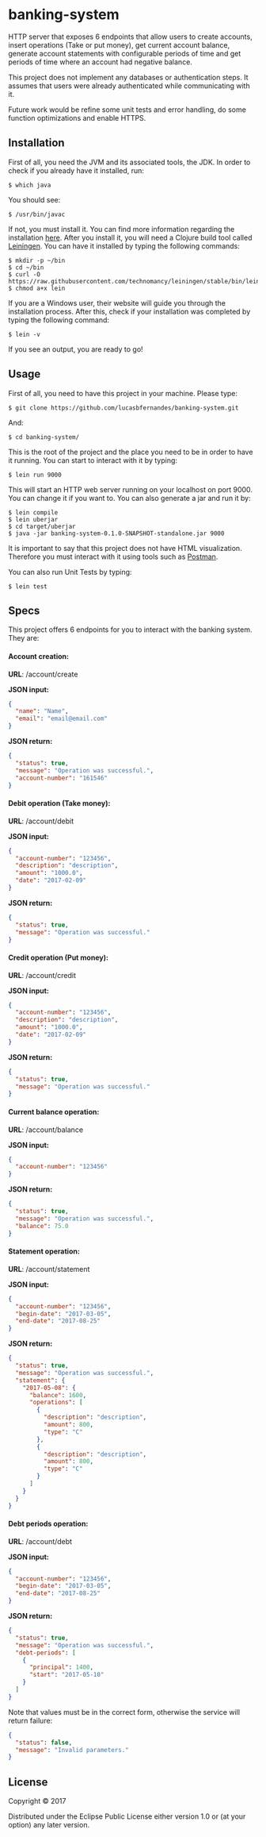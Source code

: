 # banking-system

HTTP server that exposes 6 endpoints that allow users to create accounts, insert operations (Take or put money), get current account balance, generate account statements with configurable periods of time and get periods of time where an account had negative balance.

This project does not implement any databases or authentication steps. It assumes that users were already authenticated while communicating with it.

Future work would be refine some unit tests and error handling, do some function optimizations and enable HTTPS.

## Installation

First of all, you need the JVM and its associated tools, the JDK. In order to check if you already have it installed, run:

    $ which java

You should see:

    $ /usr/bin/javac

If not, you must install it. You can find more information regarding the installation [here](http://www.oracle.com/technetwork/java/javase/downloads/index.html). After you install it, you will need a Clojure build tool called [Leiningen](https://leiningen.org/). You can have it installed by typing the following commands:

    $ mkdir -p ~/bin
    $ cd ~/bin
    $ curl -O https://raw.githubusercontent.com/technomancy/leiningen/stable/bin/lein
    $ chmod a+x lein

If you are a Windows user, their website will guide you through the installation process. After this, check if your installation was completed by typing the following command:

    $ lein -v

If you see an output, you are ready to go!

## Usage

First of all, you need to have this project in your machine. Please type:

    $ git clone https://github.com/lucasbfernandes/banking-system.git

And:

    $ cd banking-system/

This is the root of the project and the place you need to be in order to have it running. You can start to interact with it by typing:

    $ lein run 9000

This will start an HTTP web server running on your localhost on port 9000. You can change it if you want to. You can also generate a jar and run it by:

    $ lein compile
    $ lein uberjar
    $ cd target/uberjar
    $ java -jar banking-system-0.1.0-SNAPSHOT-standalone.jar 9000

It is important to say that this project does not have HTML visualization. Therefore you must interact with it using tools such as [Postman](https://www.getpostman.com/).

You can also run Unit Tests by typing:

    $ lein test

## Specs

This project offers 6 endpoints for you to interact with the banking system. They are:

#### Account creation:

**URL**: /account/create

**JSON input:**
```json
{
  "name": "Name",
  "email": "email@email.com"
}

```
**JSON return:**
```json
{
  "status": true,
  "message": "Operation was successful.",
  "account-number": "161546"
}
```

#### Debit operation (Take money):

**URL**: /account/debit

**JSON input:**
```json
{
  "account-number": "123456",
  "description": "description",
  "amount": "1000.0",
  "date": "2017-02-09"
}
```
**JSON return:**
```json
{
  "status": true,
  "message": "Operation was successful."
}
```

#### Credit operation (Put money):

**URL**: /account/credit

**JSON input:**
```json
{
  "account-number": "123456",
  "description": "description",
  "amount": "1000.0",
  "date": "2017-02-09"
}
```

**JSON return:**
```json
{
  "status": true,
  "message": "Operation was successful."
}
```

#### Current balance operation:

**URL**: /account/balance

**JSON input:**
```json
{
  "account-number": "123456"
}
```

**JSON return:**
```json
{
  "status": true,
  "message": "Operation was successful.",
  "balance": 75.0
}
```

#### Statement operation:

**URL**: /account/statement

**JSON input:**
```json
{
  "account-number": "123456",
  "begin-date": "2017-03-05",
  "end-date": "2017-08-25"
}
```

**JSON return:**
```json
{
  "status": true,
  "message": "Operation was successful.",
  "statement": {
    "2017-05-08": {
      "balance": 1600,
      "operations": [
        {
          "description": "description",
          "amount": 800,
          "type": "C"
        },
        {
          "description": "description",
          "amount": 800,
          "type": "C"
        }
      ]
    }
  }
}
```

#### Debt periods operation:

**URL**: /account/debt

**JSON input:**
```json
{
  "account-number": "123456",
  "begin-date": "2017-03-05",
  "end-date": "2017-08-25"
}
```

**JSON return:**
```json
{
  "status": true,
  "message": "Operation was successful.",
  "debt-periods": [
    {
      "principal": 1400,
      "start": "2017-05-10"
    }
  ]
}
```

Note that values must be in the correct form, otherwise the service will return failure: 

```json
{
  "status": false,
  "message": "Invalid parameters."
}
```

## License

Copyright © 2017

Distributed under the Eclipse Public License either version 1.0 or (at
your option) any later version.
